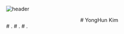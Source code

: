 ![header](https://capsule-render.vercel.app/api?type=slice&color=auto&height=300&section=header&text=for%20better&fontSize=90)

<center># YongHun Kim</center>
# .
# .
# .
